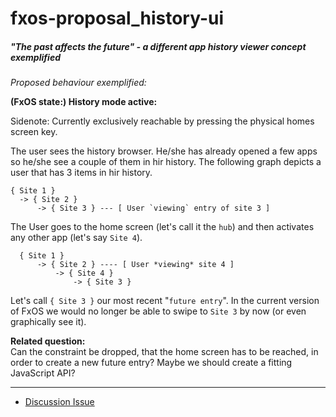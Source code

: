 # fxos-proposal_history-ui
##### "The past affects the future" - a different app history viewer concept exemplified

_Proposed behaviour exemplified:_

**(FxOS state:) History mode active:**  

Sidenote: Currently exclusively reachable by pressing the physical homes screen key.

The user sees the history browser. He/she has already opened a few apps so he/she see a couple of them in hir history. The following graph depicts a user that has 3 items in hir history.

```
{ Site 1 }
  -> { Site 2 }
      -> { Site 3 } --- [ User `viewing` entry of site 3 ]
```

The User goes to the home screen (let's call it the `hub`) and then activates any other app (let's say `Site 4`).

```
  { Site 1 }
      -> { Site 2 } ---- [ User *viewing* site 4 ]
          -> { Site 4 }
              -> { Site 3 }
```

Let's call `{ Site 3 }` our most recent "`future entry`". In the current version of FxOS we would no longer be able to swipe to `Site 3` by now (or even graphically see it).

**Related question:**  
Can the constraint be dropped, that the home screen has to be reached, in order to create a new
future entry? Maybe we should create a fitting JavaScript API?

***

* [Discussion Issue](https://github.com/pguth/fxos-proposal_history-ui/issues/1)
